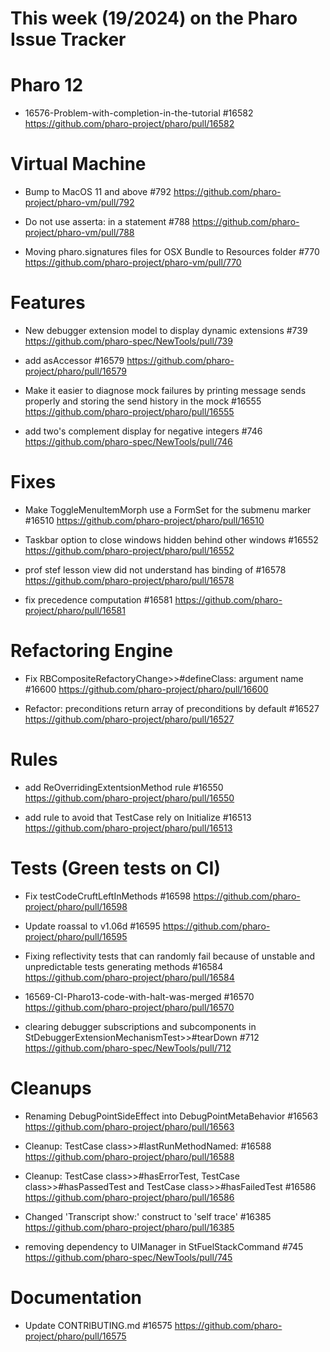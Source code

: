 # This week (19/2024) on the Pharo Issue Tracker

# Pharo 12

- 16576-Problem-with-completion-in-the-tutorial #16582
	https://github.com/pharo-project/pharo/pull/16582


# Virtual Machine

- Bump to MacOS 11 and above #792
	https://github.com/pharo-project/pharo-vm/pull/792
	
- Do not use asserta: in a statement #788
	https://github.com/pharo-project/pharo-vm/pull/788
	
- Moving pharo.signatures files for OSX Bundle to Resources folder #770
	https://github.com/pharo-project/pharo-vm/pull/770


# Features

- New debugger extension model to display dynamic extensions #739
	https://github.com/pharo-spec/NewTools/pull/739

- add asAccessor #16579
	https://github.com/pharo-project/pharo/pull/16579

- Make it easier to diagnose mock failures by printing message sends properly and storing the send history in the mock #16555
	https://github.com/pharo-project/pharo/pull/16555
	
- add two's complement display for negative integers #746
	https://github.com/pharo-spec/NewTools/pull/746

# Fixes

- Make ToggleMenuItemMorph use a FormSet for the submenu marker #16510
	https://github.com/pharo-project/pharo/pull/16510

- Taskbar option to close windows hidden behind other windows #16552
	https://github.com/pharo-project/pharo/pull/16552

- prof stef lesson view did not understand has binding of #16578
	https://github.com/pharo-project/pharo/pull/16578

- fix precedence computation #16581
	https://github.com/pharo-project/pharo/pull/16581

# Refactoring Engine

- Fix RBCompositeRefactoryChange>>#defineClass: argument name #16600
	https://github.com/pharo-project/pharo/pull/16600
	
- Refactor: preconditions return array of preconditions by default #16527
	https://github.com/pharo-project/pharo/pull/16527
	
	
# Rules

- add ReOverridingExtentsionMethod rule #16550
	https://github.com/pharo-project/pharo/pull/16550
	
- add rule to avoid that TestCase rely on Initialize #16513
	https://github.com/pharo-project/pharo/pull/16513
	
# Tests (Green tests on CI)

- Fix testCodeCruftLeftInMethods #16598
	https://github.com/pharo-project/pharo/pull/16598
	
- Update roassal to v1.06d #16595
	https://github.com/pharo-project/pharo/pull/16595
	
- Fixing reflectivity tests that can randomly fail because of unstable and unpredictable tests generating methods #16584
	https://github.com/pharo-project/pharo/pull/16584
	
- 16569-CI-Pharo13-code-with-halt-was-merged #16570
	https://github.com/pharo-project/pharo/pull/16570
	
- clearing debugger subscriptions and subcomponents in StDebuggerExtensionMechanismTest>>#tearDown #712
	https://github.com/pharo-spec/NewTools/pull/712
	
	
# Cleanups

- Renaming DebugPointSideEffect into DebugPointMetaBehavior #16563
	https://github.com/pharo-project/pharo/pull/16563
	
- Cleanup: TestCase class>>#lastRunMethodNamed: #16588
	https://github.com/pharo-project/pharo/pull/16588
	
- Cleanup: TestCase class>>#hasErrorTest, TestCase class>>#hasPassedTest and TestCase class>>#hasFailedTest #16586
	https://github.com/pharo-project/pharo/pull/16586
	
- Changed 'Transcript show:' construct to 'self trace' #16385
	https://github.com/pharo-project/pharo/pull/16385
	
- removing dependency to UIManager in StFuelStackCommand #745
	https://github.com/pharo-spec/NewTools/pull/745
	
# Documentation

- Update CONTRIBUTING.md #16575
	https://github.com/pharo-project/pharo/pull/16575
	

